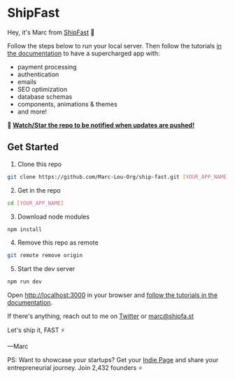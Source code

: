 # ShipFast

Hey, it's Marc from [ShipFast](https://shipfa.st/docs) 👋

Follow the steps below to run your local server. Then follow the tutorials [in the documentation](https://shipfa.st/docs) to have a supercharged app with:

- payment processing
- authentication
- emails
- SEO optimization
- database schemas
- components, animations & themes
- and more!

**🔔 <ins>Watch/Star the repo to be notified when updates are pushed!</ins>**

## Get Started

1. Clone this repo

```bash
git clone https://github.com/Marc-Lou-Org/ship-fast.git [YOUR_APP_NAME]
```

2. Get in the repo

```bash
cd [YOUR_APP_NAME]
```

3. Download node modules

```bash
npm install
```

4. Remove this repo as remote

```bash
git remote remove origin
```

5. Start the dev server

```bash
npm run dev
```

Open [http://localhost:3000](http://localhost:3000) in your browser and [follow the tutorials in the documentation](https://shipfa.st/docs).

If there's anything, reach out to me on [Twitter](https://twitter.com/marc_louvion) or marc@shipfa.st

Let's ship it, FAST ⚡️

—Marc

PS: Want to showcase your startups? Get your [Indie Page](https://indiepa.ge?ref=shipfast_readme) and share your entrepreneurial journey. Join 2,432 founders ⭐️

